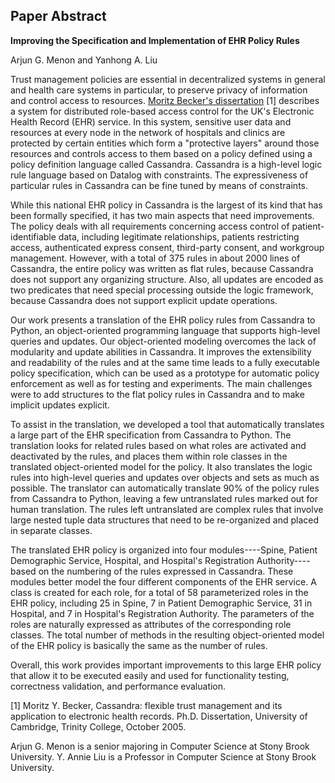 Paper Abstract
--------------
__Improving the Specification and Implementation of EHR Policy Rules__

Arjun G. Menon and Yanhong A. Liu

Trust management policies are essential in decentralized systems in general and health care systems in particular, to preserve privacy of information and control access to resources.  [Moritz Becker's dissertation](http://www.cs.sunysb.edu/~stoller/cse592/becker05cassandra-thesis.pdf) [1] describes a system for distributed role-based access control for the UK's Electronic Health Record (EHR) service. In this system, sensitive user data and resources at every node in the network of hospitals and clinics are protected by certain entities which form a "protective layers" around those resources and controls access to them based on a policy defined using a policy definition language called Cassandra. Cassandra is a high-level logic rule language based on Datalog with constraints. The expressiveness of particular rules in Cassandra can be fine tuned by means of constraints.

While this national EHR policy in Cassandra is the largest of its kind that has been formally specified, it has two main aspects that need improvements.  The policy deals with all requirements concerning access control of patient-identifiable data, including legitimate relationships, patients restricting access, authenticated express consent, third-party consent, and workgroup management.  However, with a total of 375 rules in about 2000 lines of Cassandra, the entire policy was written as flat rules, because Cassandra does not support any organizing structure.   Also, all updates are encoded as two predicates that need special processing outside the logic framework, because Cassandra does not support explicit update operations.

Our work presents a translation of the EHR policy rules from Cassandra to Python, an object-oriented programming language that supports high-level queries and updates.  Our object-oriented modeling overcomes the lack of modularity and update abilities in Cassandra.  It improves the extensibility and readability of the rules and at the same time leads to a fully executable policy specification, which can be used as a prototype for automatic policy enforcement as well as for testing and experiments.  The main challenges were to add structures to the flat policy rules in Cassandra and to make implicit updates explicit.

To assist in the translation, we developed a tool that automatically translates a large part of the EHR specification from Cassandra to Python.  The translation looks for related rules based on what roles are activated and deactivated by the rules,  and places them within role classes in the translated object-oriented model for the policy. It also translates the logic rules into high-level queries and updates over objects and sets as much as possible. The translator can automatically translate 90% of the policy rules from Cassandra to Python, leaving a few untranslated rules marked out for human translation. The rules left untranslated are complex rules that involve large nested tuple data structures that need to be re-organized and placed in separate classes.

The translated EHR policy is organized into four modules----Spine, Patient Demographic Service, Hospital, and Hospital's Registration Authority----based on the numbering of the rules expressed in Cassandra.  These modules better model the four different components of the EHR service.  A class is created for each role, for a total of 58 parameterized roles in the EHR policy, including 25 in Spine, 7 in Patient Demographic Service, 31 in Hospital, and 7 in Hospital's Registration Authority.  The parameters of the roles are naturally expressed as attributes of the corresponding role classes.  The total number of methods in the resulting object-oriented model of the EHR policy is basically  the same as the number of rules.

Overall, this work provides important improvements to this large EHR policy that allow it to be executed easily and used for functionality testing, correctness validation, and performance evaluation.

[1]  Moritz Y. Becker, Cassandra: flexible trust management and its application to electronic health records. Ph.D. Dissertation, University of Cambridge, Trinity College,
October 2005.

Arjun G. Menon is a senior majoring in Computer Science at Stony Brook University.
Y. Annie Liu is a Professor in Computer Science at Stony Brook University.
